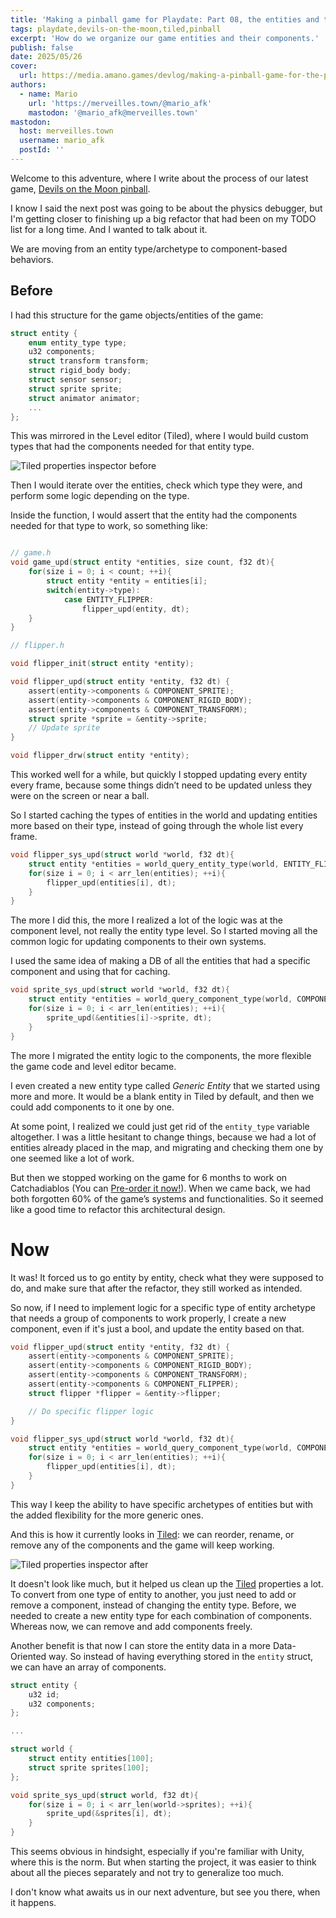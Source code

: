 ```yaml
---
title: 'Making a pinball game for Playdate: Part 08, the entities and their components'
tags: playdate,devils-on-the-moon,tiled,pinball
excerpt: 'How do we organize our game entities and their components.'
publish: false
date: 2025/05/26
cover:
  url: https://media.amano.games/devlog/making-a-pinball-game-for-the-playdate-part-08-the-entities-and-their-components/entities-components-cover.png
authors:
  - name: Mario
    url: 'https://merveilles.town/@mario_afk'
    mastodon: '@mario_afk@merveilles.town'
mastodon:
  host: merveilles.town
  username: mario_afk
  postId: ''
---
```


Welcome to this adventure, where I write about the process of our latest game, [Devils on the Moon pinball](https://play.date/games/devils-on-the-moon-pinball/).

I know I said the next post was going to be about the physics debugger, but I'm getting closer to finishing up a big refactor that had been on my TODO list for a long time. And I wanted to talk about it.

We are moving from an entity type/archetype to component-based behaviors.

## Before

I had this structure for the game objects/entities of the game:

```c
struct entity {
    enum entity_type type;
    u32 components;
    struct transform transform;
    struct rigid_body body;
    struct sensor sensor;
    struct sprite sprite;
    struct animator animator;
    ...
};
```

This was mirrored in the Level editor (Tiled), where I would build custom types that had the components needed for that entity type.

![Tiled properties inspector before](https://media.amano.games/devlog/making-a-pinball-game-for-the-playdate-part-08-the-entities-and-their-components/tiled_properties_before.png)

Then I would iterate over the entities, check which type they were, and perform some logic depending on the type.

Inside the function, I would assert that the entity had the components needed for that type to work, so something like:

```c

// game.h
void game_upd(struct entity *entities, size count, f32 dt){
	for(size i = 0; i < count; ++i){
		struct entity *entity = entities[i];
		switch(entity->type):
			case ENTITY_FLIPPER:
				flipper_upd(entity, dt);
	}
}

// flipper.h

void flipper_init(struct entity *entity);

void flipper_upd(struct entity *entity, f32 dt) {
	assert(entity->components & COMPONENT_SPRITE);
	assert(entity->components & COMPONENT_RIGID_BODY);
	assert(entity->components & COMPONENT_TRANSFORM);
	struct sprite *sprite = &entity->sprite;
	// Update sprite
}

void flipper_drw(struct entity *entity);

```

This worked well for a while, but quickly I stopped updating every entity every frame, because some things didn’t need to be updated unless they were on the screen or near a ball.

So I started caching the types of entities in the world and updating entities more based on their type, instead of going through the whole list every frame.

```c
void flipper_sys_upd(struct world *world, f32 dt){
	struct entity *entities = world_query_entity_type(world, ENTITY_FLIPPER);
	for(size i = 0; i < arr_len(entities); ++i){
		flipper_upd(entities[i], dt);
	}
}

```

The more I did this, the more I realized a lot of the logic was at the component level, not really the entity type level. So I started moving all the common logic for updating components to their own systems.

I used the same idea of making a DB of all the entities that had a specific component and using that for caching.

```c
void sprite_sys_upd(struct world *world, f32 dt){
	struct entity *entities = world_query_component_type(world, COMPONENT_SPRITE);
	for(size i = 0; i < arr_len(entities); ++i){
		sprite_upd(&entities[i]->sprite, dt);
	}
}
```

The more I migrated the entity logic to the components, the more flexible the game code and level editor became.

I even created a new entity type called _Generic Entity_ that we started using more and more. It would be a blank entity in Tiled by default, and then we could add components to it one by one.

At some point, I realized we could just get rid of the `entity_type` variable altogether. I was a little hesitant to change things, because we had a lot of entities already placed in the map, and migrating and checking them one by one seemed like a lot of work.

But then we stopped working on the game for 6 months to work on Catchadiablos (You can [Pre-order it now!](https://play.date/games/seasons/two/)). When we came back, we had both forgotten 60% of the game’s systems and functionalities. So it seemed like a good time to refactor this architectural design.

# Now

It was! It forced us to go entity by entity, check what they were supposed to do, and make sure that after the refactor, they still worked as intended.

So now, if I need to implement logic for a specific type of entity archetype that needs a group of components to work properly, I create a new component, even if it's just a bool, and update the entity based on that.

```c
void flipper_upd(struct entity *entity, f32 dt) {
	assert(entity->components & COMPONENT_SPRITE);
	assert(entity->components & COMPONENT_RIGID_BODY);
	assert(entity->components & COMPONENT_TRANSFORM);
	assert(entity->components & COMPONENT_FLIPPER);
	struct flipper *flipper = &entity->flipper;

	// Do specific flipper logic
}

void flipper_sys_upd(struct world *world, f32 dt){
	struct entity *entities = world_query_component_type(world, COMPONENT_FLIPPER);
	for(size i = 0; i < arr_len(entities); ++i){
		flipper_upd(entities[i], dt);
	}
}
```

This way I keep the ability to have specific archetypes of entities but with the added flexibility for the more generic ones.

And this is how it currently looks in [Tiled](https://www.mapeditor.org/): we can reorder, rename, or remove any of the components and the game will keep working.

![Tiled properties inspector after](https://media.amano.games/devlog/making-a-pinball-game-for-the-playdate-part-08-the-entities-and-their-components/tiled_properties_now.png)

It doesn't look like much, but it helped us clean up the [Tiled](https://www.mapeditor.org/) properties a lot. To convert from one type of entity to another, you just need to add or remove a component, instead of changing the entity type. Before, we needed to create a new entity type for each combination of components. Whereas now, we can remove and add components freely.

Another benefit is that now I can store the entity data in a more Data-Oriented way. So instead of having everything stored in the `entity` struct, we can have an array of components.

```c
struct entity {
	u32 id;
	u32 components;
};

...

struct world {
	struct entity entities[100];
	struct sprite sprites[100];
};

void sprite_sys_upd(struct world, f32 dt){
	for(size i = 0; i < arr_len(world->sprites); ++i){
		sprite_upd(&sprites[i], dt);
	}
}
```

This seems obvious in hindsight, especially if you're familiar with Unity, where this is the norm. But when starting the project, it was easier to think about all the pieces separately and not try to generalize too much.

I don't know what awaits us in our next adventure, but see you there, when it happens.
